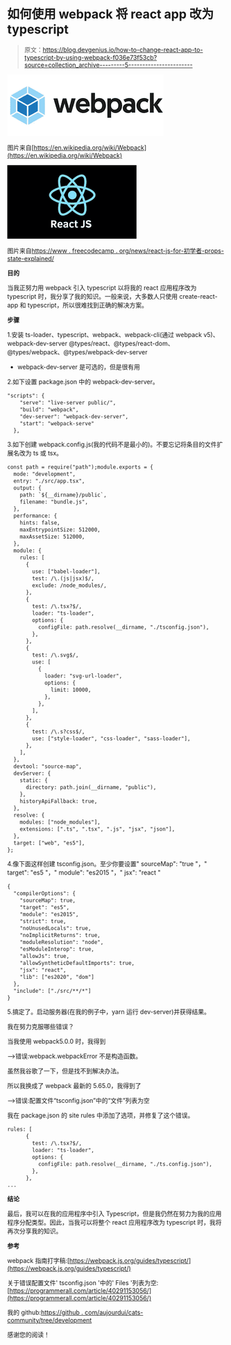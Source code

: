 # 如何使用 webpack 将 react app 改为 typescript

> 原文：<https://blog.devgenius.io/how-to-change-react-app-to-typescript-by-using-webpack-f036e73f53cb?source=collection_archive---------5----------------------->

![](img/309bf4df203e5be5f9c6d5f433057e11.png)

图片来自[https://en.wikipedia.org/wiki/Webpack](https://en.wikipedia.org/wiki/Webpack)

![](img/93eb85053d4f536fd3f0120689269940.png)

图片来自[https://www . freecodecamp . org/news/react-js-for-初学者-props-state-explained/](https://www.freecodecamp.org/news/react-js-for-beginners-props-state-explained/)

**目的**

当我正努力用 webpack 引入 typescript 以将我的 react 应用程序改为 typescript 时，我分享了我的知识。一般来说，大多数人只使用 create-react-app 和 typescript，所以很难找到正确的解决方案。

**步骤**

1.安装 ts-loader、typescript、webpack、webpack-cli(通过 webpack v5)、webpack-dev-server @types/react、@types/react-dom、@types/webpack、@types/webpack-dev-server

*   webpack-dev-server 是可选的，但是很有用

2.如下设置 package.json 中的 webpack-dev-server。

```
"scripts": {
    "serve": "live-server public/",
    "build": "webpack",
    "dev-server": "webpack-dev-server",
    "start": "webpack-serve"
  },
```

3.如下创建 webpack.config.js(我的代码不是最小的)。不要忘记将条目的文件扩展名改为 ts 或 tsx。

```
const path = require("path");module.exports = {
  mode: "development",
  entry: "./src/app.tsx",
  output: {
    path: `${__dirname}/public`,
    filename: "bundle.js",
  },
  performance: {
    hints: false,
    maxEntrypointSize: 512000,
    maxAssetSize: 512000,
  },
  module: {
    rules: [
      {
        use: ["babel-loader"],
        test: /\.(js|jsx)$/,
        exclude: /node_modules/,
      },
      {
        test: /\.tsx?$/,
        loader: "ts-loader",
        options: {
          configFile: path.resolve(__dirname, "./tsconfig.json"),
        },
      },
      {
        test: /\.svg$/,
        use: [
          {
            loader: "svg-url-loader",
            options: {
              limit: 10000,
            },
          },
        ],
      },
      {
        test: /\.s?css$/,
        use: ["style-loader", "css-loader", "sass-loader"],
      },
    ],
  },
  devtool: "source-map",
  devServer: {
    static: {
      directory: path.join(__dirname, "public"),
    },
    historyApiFallback: true,
  },
  resolve: {
    modules: ["node_modules"],
    extensions: [".ts", ".tsx", ".js", "jsx", "json"],
  },
  target: ["web", "es5"],
};
```

4.像下面这样创建 tsconfig.json。至少你要设置" sourceMap": "true "，" target": "es5 "，" module": "es2015 "，" jsx": "react "

```
{
  "compilerOptions": {
    "sourceMap": true,
    "target": "es5",
    "module": "es2015",
    "strict": true,
    "noUnusedLocals": true,
    "noImplicitReturns": true,
    "moduleResolution": "node",
    "esModuleInterop": true,
    "allowJs": true,
    "allowSyntheticDefaultImports": true,
    "jsx": "react",
    "lib": ["es2020", "dom"]
  },
  "include": ["./src/**/*"]
}
```

5.搞定了。启动服务器(在我的例子中，yarn 运行 dev-server)并获得结果。

我在努力克服哪些错误？

当我使用 webpack5.0.0 时，我得到

—>错误:webpack.webpackError 不是构造函数。

虽然我谷歌了一下，但是找不到解决办法。

所以我换成了 webpack 最新的 5.65.0，我得到了

—>错误:配置文件“tsconfig.json”中的“文件”列表为空

我在 package.json 的 site rules 中添加了选项，并修复了这个错误。

```
rules: [
      {
        test: /\.tsx?$/,
        loader: "ts-loader",
        options: {
          configFile: path.resolve(__dirname, "./ts.config.json"),
        },
      },
...
```

**结论**

最后，我可以在我的应用程序中引入 Typescript，但是我仍然在努力为我的应用程序分配类型。因此，当我可以将整个 react 应用程序改为 typescript 时，我将再次分享我的知识。

**参考**

webpack 指南打字稿:[https://webpack.js.org/guides/typescript/](https://webpack.js.org/guides/typescript/)

关于错误配置文件' tsconfig.json '中的' Files '列表为空:[https://programmerall.com/article/40291153056/](https://programmerall.com/article/40291153056/)

我的 github:[https://github . com/aujourdui/cats-community/tree/development](https://github.com/aujourdui/cats-community/tree/development)

感谢您的阅读！